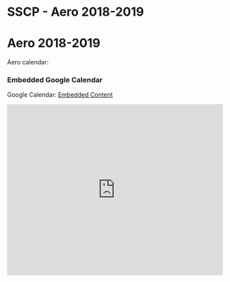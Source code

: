 # SSCP - Aero 2018-2019

# Aero 2018-2019

Aero calendar:

[](https://www.google.com/calendar/embed?color=%23668CD9&src=k8nrlg4pka4dk6kb96o1lms4qs@group.calendar.google.com)

### Embedded Google Calendar

Google Calendar: [Embedded Content](https://www.google.com/calendar/embed?color=%23668CD9&deb=-&embed_style=WyJhdDplbWI6c3QiLCIjZTBlMGUwIiwiI2VkZWRlZCIsIiM0MTg0ZjMiLCJyb2JvdG8iLCIjNjM2MzYzIiw1MDAsIiNmZmYiXQo&eopt=0&mode=agenda&showCalendars=1&showPrint=0&showTz=0&src=k8nrlg4pka4dk6kb96o1lms4qs@group.calendar.google.com)

<iframe width="100%" height="400" src="https://www.google.com/calendar/embed?color=%23668CD9&deb=-&embed_style=WyJhdDplbWI6c3QiLCIjZTBlMGUwIiwiI2VkZWRlZCIsIiM0MTg0ZjMiLCJyb2JvdG8iLCIjNjM2MzYzIiw1MDAsIiNmZmYiXQo&eopt=0&mode=agenda&showCalendars=1&showPrint=0&showTz=0&src=k8nrlg4pka4dk6kb96o1lms4qs@group.calendar.google.com" frameborder="0"></iframe>

